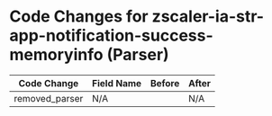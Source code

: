 # Code Changes for zscaler-ia-str-app-notification-success-memoryinfo (Parser)

| Code Change | Field Name | Before | After |
|-------------|------------|--------|-------|
| removed_parser | N/A |  | N/A |